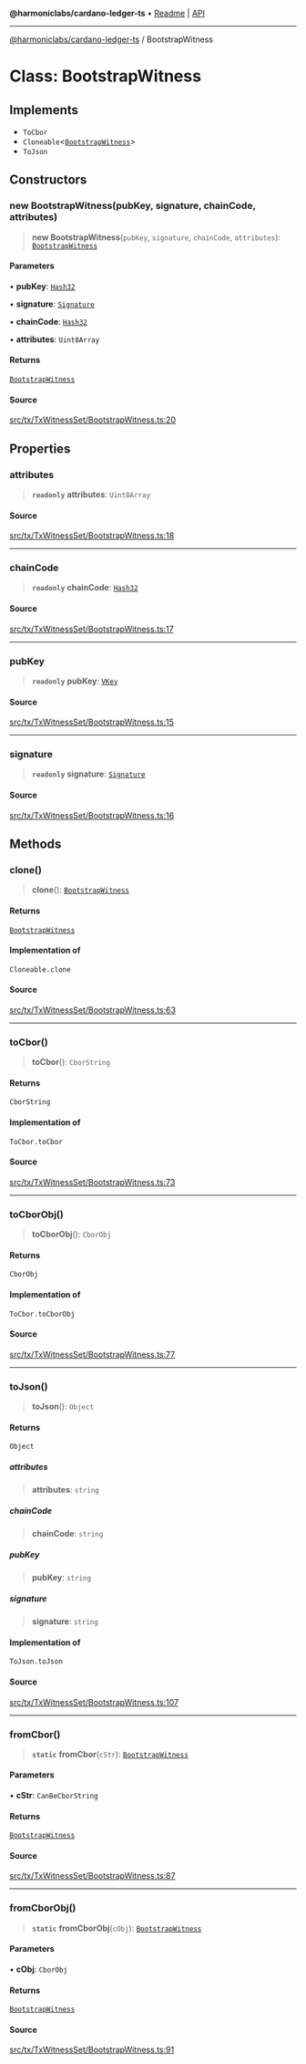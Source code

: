 **@harmoniclabs/cardano-ledger-ts** • [Readme](../Introduction) \| [API](../globals)

***

[@harmoniclabs/cardano-ledger-ts](../Introduction) / BootstrapWitness

# Class: BootstrapWitness

## Implements

- `ToCbor`
- `Cloneable`\<[`BootstrapWitness`](BootstrapWitness)\>
- `ToJson`

## Constructors

### new BootstrapWitness(pubKey, signature, chainCode, attributes)

> **new BootstrapWitness**(`pubKey`, `signature`, `chainCode`, `attributes`): [`BootstrapWitness`](BootstrapWitness)

#### Parameters

• **pubKey**: [`Hash32`](Hash32)

• **signature**: [`Signature`](Signature)

• **chainCode**: [`Hash32`](Hash32)

• **attributes**: `Uint8Array`

#### Returns

[`BootstrapWitness`](BootstrapWitness)

#### Source

[src/tx/TxWitnessSet/BootstrapWitness.ts:20](https://github.com/HarmonicLabs/cardano-ledger-ts/blob/d1659b0/src/tx/TxWitnessSet/BootstrapWitness.ts#L20)

## Properties

### attributes

> **`readonly`** **attributes**: `Uint8Array`

#### Source

[src/tx/TxWitnessSet/BootstrapWitness.ts:18](https://github.com/HarmonicLabs/cardano-ledger-ts/blob/d1659b0/src/tx/TxWitnessSet/BootstrapWitness.ts#L18)

***

### chainCode

> **`readonly`** **chainCode**: [`Hash32`](Hash32)

#### Source

[src/tx/TxWitnessSet/BootstrapWitness.ts:17](https://github.com/HarmonicLabs/cardano-ledger-ts/blob/d1659b0/src/tx/TxWitnessSet/BootstrapWitness.ts#L17)

***

### pubKey

> **`readonly`** **pubKey**: [`VKey`](VKey)

#### Source

[src/tx/TxWitnessSet/BootstrapWitness.ts:15](https://github.com/HarmonicLabs/cardano-ledger-ts/blob/d1659b0/src/tx/TxWitnessSet/BootstrapWitness.ts#L15)

***

### signature

> **`readonly`** **signature**: [`Signature`](Signature)

#### Source

[src/tx/TxWitnessSet/BootstrapWitness.ts:16](https://github.com/HarmonicLabs/cardano-ledger-ts/blob/d1659b0/src/tx/TxWitnessSet/BootstrapWitness.ts#L16)

## Methods

### clone()

> **clone**(): [`BootstrapWitness`](BootstrapWitness)

#### Returns

[`BootstrapWitness`](BootstrapWitness)

#### Implementation of

`Cloneable.clone`

#### Source

[src/tx/TxWitnessSet/BootstrapWitness.ts:63](https://github.com/HarmonicLabs/cardano-ledger-ts/blob/d1659b0/src/tx/TxWitnessSet/BootstrapWitness.ts#L63)

***

### toCbor()

> **toCbor**(): `CborString`

#### Returns

`CborString`

#### Implementation of

`ToCbor.toCbor`

#### Source

[src/tx/TxWitnessSet/BootstrapWitness.ts:73](https://github.com/HarmonicLabs/cardano-ledger-ts/blob/d1659b0/src/tx/TxWitnessSet/BootstrapWitness.ts#L73)

***

### toCborObj()

> **toCborObj**(): `CborObj`

#### Returns

`CborObj`

#### Implementation of

`ToCbor.toCborObj`

#### Source

[src/tx/TxWitnessSet/BootstrapWitness.ts:77](https://github.com/HarmonicLabs/cardano-ledger-ts/blob/d1659b0/src/tx/TxWitnessSet/BootstrapWitness.ts#L77)

***

### toJson()

> **toJson**(): `Object`

#### Returns

`Object`

##### attributes

> **attributes**: `string`

##### chainCode

> **chainCode**: `string`

##### pubKey

> **pubKey**: `string`

##### signature

> **signature**: `string`

#### Implementation of

`ToJson.toJson`

#### Source

[src/tx/TxWitnessSet/BootstrapWitness.ts:107](https://github.com/HarmonicLabs/cardano-ledger-ts/blob/d1659b0/src/tx/TxWitnessSet/BootstrapWitness.ts#L107)

***

### fromCbor()

> **`static`** **fromCbor**(`cStr`): [`BootstrapWitness`](BootstrapWitness)

#### Parameters

• **cStr**: `CanBeCborString`

#### Returns

[`BootstrapWitness`](BootstrapWitness)

#### Source

[src/tx/TxWitnessSet/BootstrapWitness.ts:87](https://github.com/HarmonicLabs/cardano-ledger-ts/blob/d1659b0/src/tx/TxWitnessSet/BootstrapWitness.ts#L87)

***

### fromCborObj()

> **`static`** **fromCborObj**(`cObj`): [`BootstrapWitness`](BootstrapWitness)

#### Parameters

• **cObj**: `CborObj`

#### Returns

[`BootstrapWitness`](BootstrapWitness)

#### Source

[src/tx/TxWitnessSet/BootstrapWitness.ts:91](https://github.com/HarmonicLabs/cardano-ledger-ts/blob/d1659b0/src/tx/TxWitnessSet/BootstrapWitness.ts#L91)
